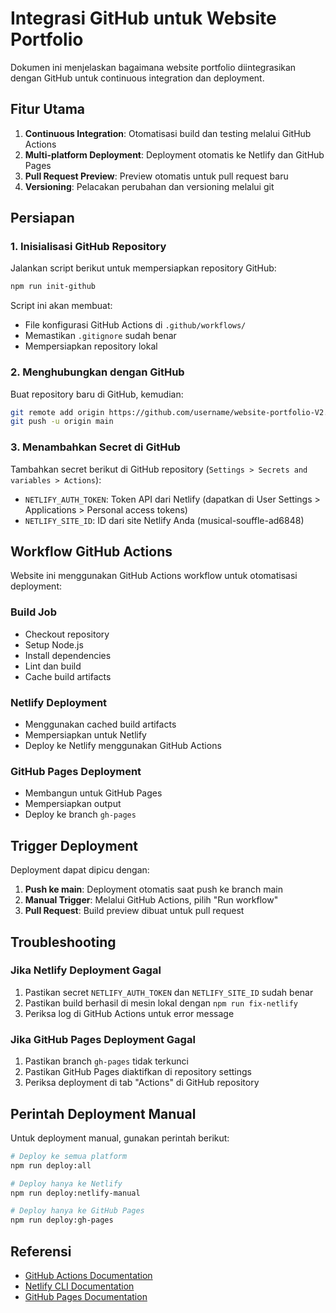 # Integrasi GitHub untuk Website Portfolio

Dokumen ini menjelaskan bagaimana website portfolio diintegrasikan dengan GitHub untuk continuous integration dan deployment.

## Fitur Utama

1. **Continuous Integration**: Otomatisasi build dan testing melalui GitHub Actions
2. **Multi-platform Deployment**: Deployment otomatis ke Netlify dan GitHub Pages
3. **Pull Request Preview**: Preview otomatis untuk pull request baru
4. **Versioning**: Pelacakan perubahan dan versioning melalui git

## Persiapan

### 1. Inisialisasi GitHub Repository

Jalankan script berikut untuk mempersiapkan repository GitHub:

```bash
npm run init-github
```

Script ini akan membuat:
- File konfigurasi GitHub Actions di `.github/workflows/`
- Memastikan `.gitignore` sudah benar
- Mempersiapkan repository lokal

### 2. Menghubungkan dengan GitHub

Buat repository baru di GitHub, kemudian:

```bash
git remote add origin https://github.com/username/website-portfolio-V2.git
git push -u origin main
```

### 3. Menambahkan Secret di GitHub

Tambahkan secret berikut di GitHub repository (`Settings > Secrets and variables > Actions`):

- `NETLIFY_AUTH_TOKEN`: Token API dari Netlify (dapatkan di User Settings > Applications > Personal access tokens)
- `NETLIFY_SITE_ID`: ID dari site Netlify Anda (musical-souffle-ad6848)

## Workflow GitHub Actions

Website ini menggunakan GitHub Actions workflow untuk otomatisasi deployment:

### Build Job

- Checkout repository
- Setup Node.js
- Install dependencies
- Lint dan build
- Cache build artifacts

### Netlify Deployment

- Menggunakan cached build artifacts
- Mempersiapkan untuk Netlify
- Deploy ke Netlify menggunakan GitHub Actions

### GitHub Pages Deployment

- Membangun untuk GitHub Pages
- Mempersiapkan output
- Deploy ke branch `gh-pages`

## Trigger Deployment

Deployment dapat dipicu dengan:

1. **Push ke main**: Deployment otomatis saat push ke branch main
2. **Manual Trigger**: Melalui GitHub Actions, pilih "Run workflow" 
3. **Pull Request**: Build preview dibuat untuk pull request

## Troubleshooting

### Jika Netlify Deployment Gagal

1. Pastikan secret `NETLIFY_AUTH_TOKEN` dan `NETLIFY_SITE_ID` sudah benar
2. Pastikan build berhasil di mesin lokal dengan `npm run fix-netlify`
3. Periksa log di GitHub Actions untuk error message

### Jika GitHub Pages Deployment Gagal

1. Pastikan branch `gh-pages` tidak terkunci
2. Pastikan GitHub Pages diaktifkan di repository settings
3. Periksa deployment di tab "Actions" di GitHub repository

## Perintah Deployment Manual

Untuk deployment manual, gunakan perintah berikut:

```bash
# Deploy ke semua platform
npm run deploy:all

# Deploy hanya ke Netlify
npm run deploy:netlify-manual

# Deploy hanya ke GitHub Pages
npm run deploy:gh-pages
```

## Referensi

- [GitHub Actions Documentation](https://docs.github.com/en/actions)
- [Netlify CLI Documentation](https://docs.netlify.com/cli/get-started)
- [GitHub Pages Documentation](https://docs.github.com/en/pages) 
